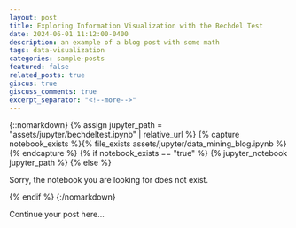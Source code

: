 ```yaml
---
layout: post
title: Exploring Information Visualization with the Bechdel Test
date: 2024-06-01 11:12:00-0400
description: an example of a blog post with some math
tags: data-visualization
categories: sample-posts
featured: false
related_posts: true
giscus: true
giscuss_comments: true
excerpt_separator: "<!--more-->"
---
```


{::nomarkdown}
{% assign jupyter_path = "assets/jupyter/bechdeltest.ipynb" | relative_url %}
{% capture notebook_exists %}{% file_exists assets/jupyter/data_mining_blog.ipynb %}{% endcapture %}
{% if notebook_exists == "true" %}
{% jupyter_notebook jupyter_path %}
{% else %}

<p>Sorry, the notebook you are looking for does not exist.</p>
{% endif %}
{:/nomarkdown}

<!--more-->

Continue your post here...

